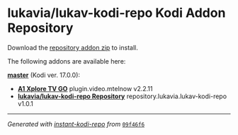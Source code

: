 # lukavia/lukav-kodi-repo Kodi Addon Repository

Download the [repository addon zip](master/datadir/repository.lukavia.lukav-kodi-repo/repository.lukavia.lukav-kodi-repo-1.0.1.zip) to install.

The following addons are available here:

[__master__](master/addons.xml) (Kodi ver. 17.0.0):

- [__A1 Xplore TV GO__](master/datadir/plugin.video.mtelnow/plugin.video.mtelnow-2.2.11.zip) plugin.video.mtelnow v2.2.11
- [__lukavia/lukav-kodi-repo Repository__](master/datadir/repository.lukavia.lukav-kodi-repo/repository.lukavia.lukav-kodi-repo-1.0.1.zip) repository.lukavia.lukav-kodi-repo v1.0.1

----
_Generated with [instant-kodi-repo](https://github.com/ping/instant-kodi-repo/) from_ [``09f46f6``](https://github.com/lukavia/lukav-kodi-repo/commit/09f46f60b6eaf469a700b90caff7efe00e2da6b7)
